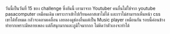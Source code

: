 วันนี้เป็นวันที่ 15 ของ challenge ซึ่งอันนี้ เอามาจาก Youtuber คนอื่นไม่ใช่จาก youtube pasacomputer เหมือนเดิม เพราะเราเข้าไปเรียนคลาสเขาไม่ได้
และเราไม่สามารถเห็นหน้า css เขาได้ทั้งหมด กลัวจะคลาดเคลื่อน เลยลองดูช่องอื่นแต่เป็น Music player เหมือนกัน
รอบนี้ค่อนข้างทำยากเพราะมีหลายเพลง แต่ก็สนุกมากและภูมิใจมากกก ไม่คิดว่าตัวเองจะทำได้ 
